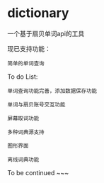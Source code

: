 # dictionary

一个基于扇贝单词api的工具


现已支持功能：

    简单的单词查询


To do List:

    单词查询功能完善，添加数据保存功能

    单词与扇贝账号交互功能

    屏幕取词功能

    多种词典源支持

    图形界面

    离线词典功能


To be continued ~~~
